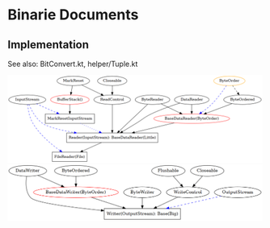  # Binarie Documents

## Implementation

See also: BitConvert.kt, helper/Tuple.kt

![Reader](BinarieReader.png)
![Writer](BinarieWriter.png)

